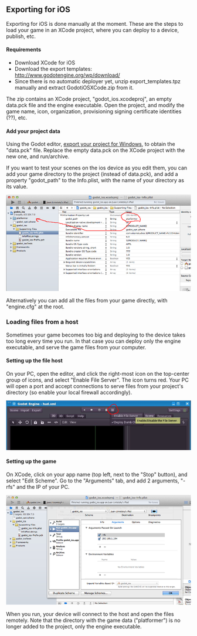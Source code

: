 ## Exporting for iOS

Exporting for iOS is done manually at the moment. These are the steps to load your game in an XCode project, where you can deploy to a device, publish, etc.

#### Requirements

*  Download XCode for iOS
*  Download the export templates: http://www.godotengine.org/wp/download/
*  Since there is no automatic deployer yet, unzip export_templates.tpz manually and extract GodotiOSXCode.zip from it.

The zip contains an XCode project, "godot_ios.xcodeproj", an empty data.pck file and the engine executable. Open the project, and modify the game name, icon, organization, provisioning signing certificate identities (??), etc.

#### Add your project data

Using the Godot editor, [export your project for Windows](export_pc), to obtain the "data.pck" file. Replace the empty data.pck on the XCode project with the new one, and run/archive.

If you want to test your scenes on the ios device as you edit them, you can add your game directory to the project (instead of data.pck), and add a property "godot_path" to the Info.plist, with the name of your directory as its value.

![](images/godot_path.png)

Alternatively you can add all the files from your game directly, with "engine.cfg" at the root.

### Loading files from a host

Sometimes your game becomes too big and deploying to the device takes too long every time you run. In that case you can deploy only the engine executable, and serve the game files from your computer.

#### Setting up the file host

On your PC, open the editor, and click the right-most icon on the top-center group of icons, and select "Enable File Server". The icon turns red. Your PC will open a port and accept connections to serve files from your project's directory (so enable your local firewall accordingly).

![](images/rfs_server.png)

#### Setting up the game

On XCode, click on your app name (top left, next to the "Stop" button), and select "Edit Scheme". Go to the "Arguments" tab, and add 2 arguments, "-rfs" and the IP of your PC.

![](images/edit_scheme.png)

When you run, your device will connect to the host and open the files remotely. Note that the directory with the game data ("platformer") is no longer added to the project, only the engine executable.
